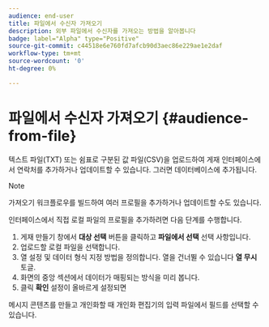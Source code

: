 ```yaml
---
audience: end-user
title: 파일에서 수신자 가져오기
description: 외부 파일에서 수신자를 가져오는 방법을 알아봅니다
badge: label="Alpha" type="Positive"
source-git-commit: c44518e6e760fd7afcb90d3aec86e229ae1e2daf
workflow-type: tm+mt
source-wordcount: '0'
ht-degree: 0%

---
```


# 파일에서 수신자 가져오기 {#audience-from-file}

텍스트 파일(TXT) 또는 쉼표로 구분된 값 파일(CSV)을 업로드하여 게재 인터페이스에서 연락처를 추가하거나 업데이트할 수 있습니다. 그러면 데이터베이스에 추가됩니다.

>[!NOTE]
>
>가져오기 워크플로우를 빌드하여 여러 프로필을 추가하거나 업데이트할 수도 있습니다.


인터페이스에서 직접 로컬 파일의 프로필을 추가하려면 다음 단계를 수행합니다.

1. 게재 만들기 창에서 **대상 선택** 버튼을 클릭하고 **파일에서 선택** 선택 사항입니다.
1. 업로드할 로컬 파일을 선택합니다.
1. 열 설정 및 데이터 형식 지정 방법을 정의합니다. 열을 건너뛸 수 있습니다 **열 무시** 토글.
1. 화면의 중앙 섹션에서 데이터가 매핑되는 방식을 미리 봅니다.
1. 클릭 **확인** 설정이 올바르게 설정되면

메시지 콘텐츠를 만들고 개인화할 때 개인화 편집기의 입력 파일에서 필드를 선택할 수 있습니다.
